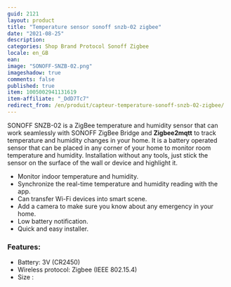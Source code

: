 ```yaml
---
guid: 2121
layout: product
title: "Temperature sensor sonoff snzb-02 zigbee"
date: "2021-08-25"
description:
categories: Shop Brand Protocol Sonoff Zigbee
locale: en_GB
ean:
image: "SONOFF-SNZB-02.png"
imageshadow: true
comments: false
published: true
item: 1005002941131619
item-affiliate: "_DdD7Tc7"
redirect_from: /en/produit/capteur-temperature-sonoff-snzb-02-zigbee/
---
```


SONOFF SNZB-02 is a ZigBee temperature and humidity sensor that can work seamlessly with SONOFF ZigBee Bridge and **Zigbee2mqtt** to track temperature and humidity changes in your home. It is a battery operated sensor that can be placed in any corner of your home to monitor room temperature and humidity. Installation without any tools, just stick the sensor on the surface of the wall or device and highlight it.

- Monitor indoor temperature and humidity.
- Synchronize the real-time temperature and humidity reading with the app.
- Can transfer Wi-Fi devices into smart scene.
- Add a camera to make sure you know about any emergency in your home.
- Low battery notification.
- Quick and easy installer.

### Features:

- Battery: 3V (CR2450)
- Wireless protocol: Zigbee (IEEE 802.15.4)
- Size :
